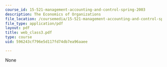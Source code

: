 ```yaml
---
course_id: 15-521-management-accounting-and-control-spring-2003
description: The Economics of Organizations
file_location: /coursemedia/15-521-management-accounting-and-control-spring-2003/596243cf796e5d117fd74db7ea96aaee_web_class3.pdf
file_type: application/pdf
layout: pdf
title: web_class3.pdf
type: course
uid: 596243cf796e5d117fd74db7ea96aaee

---
```

None